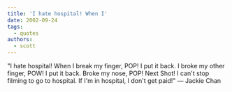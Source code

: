 ```yaml
---
title: 'I hate hospital! When I'
date: 2002-09-24
tags:
  - quotes
authors:
  - scott
---
```


"I hate hospital! When I break my finger, POP! I put it back. I broke my other finger, POW! I put it back. Broke my nose, POP! Next Shot! I can't stop filming to go to hospital. If I'm in hospital, I don't get paid!"
— Jackie Chan
